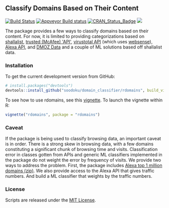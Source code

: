 ## Classify Domains Based on Their Content
[![Build Status](https://travis-ci.org/soodoku/domain_classifier.svg?branch=master)](https://travis-ci.org/soodoku/domain_classifier)
[![Appveyor Build status](https://ci.appveyor.com/api/projects/status/yh856e6cv7uucaj2?svg=true)](https://ci.appveyor.com/project/soodoku/rdomains)
[![CRAN_Status_Badge](http://www.r-pkg.org/badges/version/rdomains)](https://cran.r-project.org/package=rdomains)
![](http://cranlogs.r-pkg.org/badges/grand-total/rdomains)

The package provides a few ways to classify domains based on their content. For now, it is limited to providing categorizations based on [shallalist](http://www.shallalist.de/), [trusted (McAfee) 'API'](http://trustedsource.org), [virustotal API](http://virustotal.com) (which uses [websense](https://www.forcepoint.com/)), [Alexa API](http://docs.aws.amazon.com/AlexaWebInfoService/latest/), and [DMOZ Data](http://rdf.dmoz.org) and a couple of ML solutions based off shallalist data. 

### Installation

To get the current development version from GitHub:

```r
# install.packages("devtools")
devtools::install_github("soodoku/domain_classifier/rdomains", build_vignettes = TRUE)
```

To see how to use rdomains, see this [vignette](vignettes/rdomains.md). To launch the vignette within R: 

```r
vignette("rdomains", package = "rdomains")
```

### Caveat

If the package is being used to classify browsing data, an important caveat is in order. There is a strong skew in browsing data, with a few domains constituting a significant chunk of browsing time and visits. Classification error in classes gotten from APIs and generic ML classifiers implemented in the package do not weight the error by frequency of visits. We provide two ways to address the problem. First, the package includes [Alexa top 1 million domains (zip)](http://s3.amazonaws.com/alexa-static/top-1m.csv.zip). We also provide access to the Alexa API that gives traffic numbers. And build a ML classifier that weights by the traffic numbers. 

### License

Scripts are released under the [MIT License](https://opensource.org/licenses/MIT).